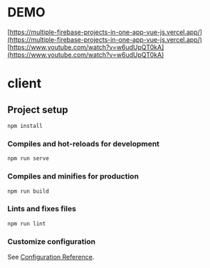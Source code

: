 # DEMO

[https://multiple-firebase-projects-in-one-app-vue-js.vercel.app/](https://multiple-firebase-projects-in-one-app-vue-js.vercel.app/)
[https://www.youtube.com/watch?v=w6udUpQT0kA](https://www.youtube.com/watch?v=w6udUpQT0kA)

# client

## Project setup
```
npm install
```

### Compiles and hot-reloads for development
```
npm run serve
```

### Compiles and minifies for production
```
npm run build
```

### Lints and fixes files
```
npm run lint
```

### Customize configuration
See [Configuration Reference](https://cli.vuejs.org/config/).
